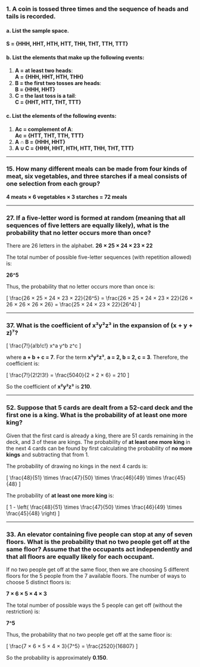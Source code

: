 ### 1. A coin is tossed three times and the sequence of heads and tails is recorded.

#### a. List the sample space.

**S = {HHH, HHT, HTH, HTT, THH, THT, TTH, TTT}**

#### b. List the elements that make up the following events:
1. **A = at least two heads**:  
   **A = {HHH, HHT, HTH, THH}**
2. **B = the first two tosses are heads**:  
   **B = {HHH, HHT}**
3. **C = the last toss is a tail**:  
   **C = {HHT, HTT, THT, TTT}**

#### c. List the elements of the following events:
1. **Ac = complement of A**:  
   **Ac = {HTT, THT, TTH, TTT}**
2. **A ∩ B = {HHH, HHT}**
3. **A ∪ C = {HHH, HHT, HTH, HTT, THH, THT, TTT}**

---

### 15. How many different meals can be made from four kinds of meat, six vegetables, and three starches if a meal consists of one selection from each group?

**4 meats × 6 vegetables × 3 starches = 72 meals**

---

### 27. If a five-letter word is formed at random (meaning that all sequences of five letters are equally likely), what is the probability that no letter occurs more than once?

There are 26 letters in the alphabet. 
**26 × 25 × 24 × 23 × 22**

The total number of possible five-letter sequences (with repetition allowed) is:

**26^5**

Thus, the probability that no letter occurs more than once is:

\[
\frac{26 × 25 × 24 × 23 × 22}{26^5} = \frac{26 × 25 × 24 × 23 × 22}{26 × 26 × 26 × 26 × 26} = \frac{25 × 24 × 23 × 22}{26^4}
\]

---

### 37. What is the coefficient of x²y²z³ in the expansion of (x + y + z)⁷?

\[
\frac{7!}{a!b!c!} x^a y^b z^c
\]

where **a + b + c = 7**. For the term **x²y²z³**, **a = 2, b = 2, c = 3**. Therefore, the coefficient is:

\[
\frac{7!}{2!2!3!} = \frac{5040}{2 × 2 × 6} = 210
\]

So the coefficient of **x²y²z³** is **210**.

---

### 52. Suppose that 5 cards are dealt from a 52-card deck and the first one is a king. What is the probability of at least one more king?

Given that the first card is already a king, there are 51 cards remaining in the deck, and 3 of these are kings. The probability of **at least one more king** in the next 4 cards can be found by first calculating the probability of **no more kings** and subtracting that from 1.

The probability of drawing no kings in the next 4 cards is:

\[
\frac{48}{51} \times \frac{47}{50} \times \frac{46}{49} \times \frac{45}{48}
\]

The probability of **at least one more king** is:

\[
1 - \left( \frac{48}{51} \times \frac{47}{50} \times \frac{46}{49} \times \frac{45}{48} \right)
\]

---

### 33. An elevator containing five people can stop at any of seven floors. What is the probability that no two people get off at the same floor? Assume that the occupants act independently and that all floors are equally likely for each occupant.

If no two people get off at the same floor, then we are choosing 5 different floors for the 5 people from the 7 available floors. The number of ways to choose 5 distinct floors is:

**7 × 6 × 5 × 4 × 3**

The total number of possible ways the 5 people can get off (without the restriction) is:

**7^5**

Thus, the probability that no two people get off at the same floor is:

\[
\frac{7 × 6 × 5 × 4 × 3}{7^5} = \frac{2520}{16807}
\]

So the probability is approximately **0.150**.
